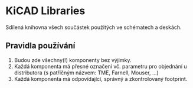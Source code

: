 # KiCAD Libraries

Sdílená knihovna všech součástek použitých ve schématech a deskách.

## Pravidla používání

1. Budou zde všechny(!) komponenty bez výjimky.
2. Každá komponenta má přesné označení vč. parametru pro objednání u distributora (s patřičným názvem: TME, Farnell, Mouser, ...)
3. Každá komponenta má odpovídající, správný a zkontrolovaný footprint.

